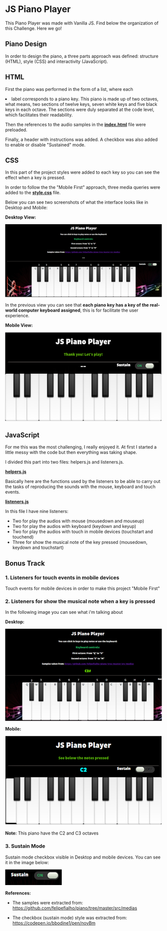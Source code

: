 # JS Piano Player

This Piano Player was made with Vanilla JS. Find below the organization of this Challenge. Here we go!

## Piano Design

In order to design the piano, a three parts approach was defined: structure (HTML), style (CSS) and interactivity (JavaScript).

## HTML

First the piano was performed in the form of a list, where each <li> label corresponds to a piano key. This piano is made up of two octaves, what means, two sections of twelve keys, seven white keys and five black keys in each octave. The sections were duly separated at the code level, which facilitates their readability.

Then the references to the audio samples in the **[index.html](index.html)** file were preloaded.

Finally, a header with instructions was added. A checkbox was also added to enable or disable "Sustained" mode.

## CSS

In this part of the project styles were added to each key so you can see the effect when a key is pressed.

In order to follow the the "Mobile First" approach, three media queries were added to the **[style.css](css/style.css)** file.

Below you can see two screenshots of what the interface looks like in Desktop and Mobile:

**Desktop View:** 

![Desktop view](screenshots/desktopview.PNG)

In the previous view you can see that **each piano key has a key of the real-world computer keyboard assigned**, this is for facilitate the user experience.

**Mobile View:**

![Mobile view](screenshots/mobileview.png)

## JavaScript

For me this was the most challenging, I really enjoyed it. At first I started a little messy with the code but then everything was taking shape.

I divided this part into two files: helpers.js and listeners.js.

**[helpers.js](scripts/helpers.js)**

Basically here are the functions used by the listeners to be able to carry out the tasks of reproducing the sounds with the mouse, keyboard and touch events.

**[listeners.js](scripts/listeners.js)**

In this file I have nine listeners: 

- Two for play the audios with mouse (mousedown and mouseup)
- Two for play the audios with keyboard (keydown and keyup)
- Two for play the audios with touch in mobile devices (touchstart and touchend)
- Three for show the musical note of the key pressed (mousedown, keydown and touchstart)


## **Bonus Track**

 ### **1. Listeners for touch events in mobile devices**

 Touch events for mobile devices in order to make this project "Mobile First"

 ### **2. Listeners for show the musical note when a key is pressed** 

 In the following image you can see what i'm talking about 

**Desktop:**

![Musical Note Desktop](screenshots/musicalnote-desktop.PNG)


**Mobile:**

![Musical Note Mobile](screenshots/musicalnote-mobile.PNG)

 **Note:** This piano have the C2 and C3 octaves

 ### **3. Sustain Mode**

 Sustain mode checkbox visible in Desktop and mobile devices. You can see it in the image below: 

![Sustain Mode](screenshots/sustain-mode.png)


**References:** 

- The samples were extracted from: https://github.com/felipefialho/piano/tree/master/src/medias

- The checkbox (sustain mode) style was extracted from: https://codepen.io/bbodine1/pen/novBm 

